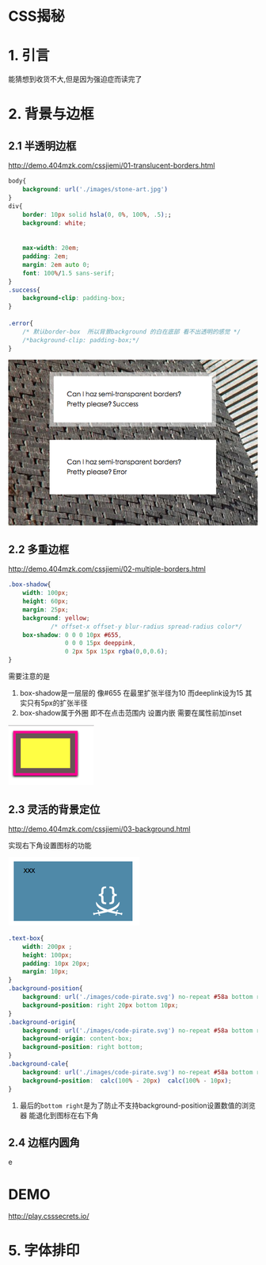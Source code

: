 # CSS揭秘

# 1. 引言

能猜想到收货不大,但是因为强迫症而读完了

# 2. 背景与边框

## 2.1 半透明边框

http://demo.404mzk.com/cssjiemi/01-translucent-borders.html

```css
body{
    background: url('./images/stone-art.jpg')
}
div{
    border: 10px solid hsla(0, 0%, 100%, .5);;
    background: white;
    

    max-width: 20em;
    padding: 2em;
    margin: 2em auto 0;
    font: 100%/1.5 sans-serif;
}
.success{
    background-clip: padding-box;
}

.error{
    /* 默认border-box  所以背景background 的白在底部 看不出透明的感觉 */
    /*background-clip: padding-box;*/
}
```

![](/assets/QQ20180731-231629.png)

## 2.2 多重边框

http://demo.404mzk.com/cssjiemi/02-multiple-borders.html

```css
.box-shadow{
    width: 100px;
    height: 60px;
    margin: 25px;
    background: yellow;
            /* offset-x offset-y blur-radius spread-radius color*/
    box-shadow: 0 0 0 10px #655,
                0 0 0 15px deeppink,
                0 2px 5px 15px rgba(0,0,0.6);
}
```

需要注意的是

1. box-shadow是一层层的 像#655 在最里扩张半径为10 而deeplink设为15 其实只有5px的扩张半径
2. box-shadow属于外圈 即不在点击范围内 设置内嵌 需要在属性前加inset

![](/assets/QQ20180731-234152.png)

## 2.3 灵活的背景定位

http://demo.404mzk.com/cssjiemi/03-background.html

实现右下角设置图标的功能

![灵活的背景定位](/assets/WX20180813-234952.png)

```css
.text-box{
    width: 200px ;
    height: 100px;
    padding: 10px 20px;
    margin: 10px;
}
.background-position{
    background: url('./images/code-pirate.svg') no-repeat #58a bottom right;
    background-position: right 20px bottom 10px;
}
.background-origin{
    background: url('./images/code-pirate.svg') no-repeat #58a bottom right;
    background-origin: content-box;
    background-position: right bottom;
}
.background-cale{
    background: url('./images/code-pirate.svg') no-repeat #58a bottom right;
    background-position:  calc(100% - 20px)  calc(100% - 10px);
}
```

1. 最后的`bottom right`是为了防止不支持background-position设置数值的浏览器 能退化到图标在右下角

## 2.4 边框内圆角

e

# DEMO

http://play.csssecrets.io/


# 5. 字体排印

